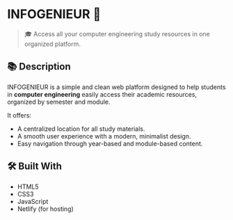 # INFOGENIEUR 🚀

> 🎓 Access all your computer engineering study resources in one organized platform.

## 📚 Description

INFOGENIEUR is a simple and clean web platform designed to help students in **computer engineering** easily access their academic resources, organized by semester and module.

It offers:

- A centralized location for all study materials.
- A smooth user experience with a modern, minimalist design.
- Easy navigation through year-based and module-based content.

## 🛠️ Built With

- HTML5
- CSS3
- JavaScript 
- Netlify (for hosting)
